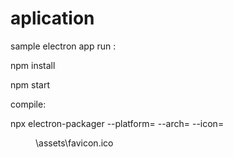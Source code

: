 # aplication
sample electron app
run :

npm install

npm start


compile:


npx electron-packager <srcdir> <name> --platform=<latform> --arch=<arch>  --icon=<dir>\assets\favicon.ico
